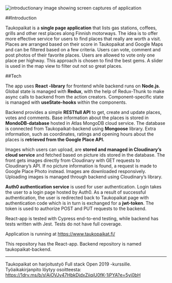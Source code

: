 ![introductionary image showing screen captures of application](https://res.cloudinary.com/drugozaqq/image/upload/v1577024167/info_kjv5vf.png)

##Introduction

Taukopaikat is a **single page application** that lists gas stations, coffees, grills and other rest places along Finnish motorways. The idea is to offer more effective service for users to find places that really are worth a visit. Places are arranged based on their score in Taukopaikat and Google Maps and can be filtered based on a few criteria. Users can vote, comment and post photos of their favorite places. Users are allowed to vote only one place per highway. This approach is chosen to find the best gems. A slider is used in the map view to filter out not so great places.

##Tech

The app uses **React -library** for frontend while backend runs on **Node.js**. Global state is managed with **Redux**, with the help of Redux-Thunk to make async calls to backend from the action creators. Component-specific state is managed with **useState-hooks** within the components.

Backend provides a simple **RESTfull API** to get, create and update places, votes and comments. Base information about the places is stored in **MondoDB-database** hosted in Atlas MongoDB cloud service. The database is connected from Taukopaikat-backend using **Mongoose** library. Extra information, such as coordinates, ratings and opening hours about the places is **retrieved from the Google Place API.**

Images which users can upload, are **stored and managed in Cloudinary’s cloud service** and fetched based on picture ids stored in the database. The front gets images directly from Cloudinary with GET requests to Cloudinary’s API. If no picture information is found, a request is made to Google Place Photo instead. Images are downloaded responsively. Uploading images is managed through backend using Cloudinary’s library. 

**Auth0 authentication service** is used for user authentication. Login takes the user to a login page hosted by Auth0. As a result of successful authentication, the user is redirected back to Taukopaikat page with authentication code which is in turn is exchanged for a **jwt-token**. The token is used to authorize POST and PUT requests to the backend. 

React-app is tested with Cypress end-to-end testing, while backend has tests written with Jest. Tests do not have full coverage.

Application is running at https://www.taukopaikat.fi/

This repository has the React-app. Backend repository is named taukopaikat-backend.

******************************
Taukopaikat on harjoitustyö Full stack Open 2019 -kurssille. Työaikakirjanpito löytyy osoitteesta: https://1drv.ms/b/s!AiOVJy47HbkDjdxZiiqiU0fK-1iPYA?e=5yj0bH
